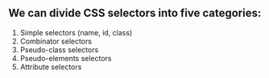 ## We can divide CSS selectors into five categories:

1. Simple selectors (name, id, class)
2. Combinator selectors 
3. Pseudo-class selectors 
4. Pseudo-elements selectors 
5. Attribute selectors 